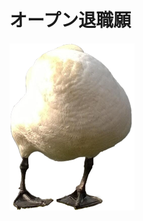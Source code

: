 # オープン退職願

![株式会社ドイツのトリホールディングス](https://raw.githubusercontent.com/Asyley/taisyoku/master/doitsu_no_tori.png)
